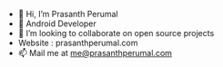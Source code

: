 - 👋 Hi, I’m Prasanth Perumal
- 👀 Android Developer 
- 💞️ I’m looking to collaborate on open source projects
- Website : prasanthperumal.com
- 📫 Mail me at me@prasanthperumal.com

<!---
prasanthperumal92/prasanthperumal92 is a ✨ special ✨ repository because its `README.md` (this file) appears on your GitHub profile.
You can click the Preview link to take a look at your changes.
--->

